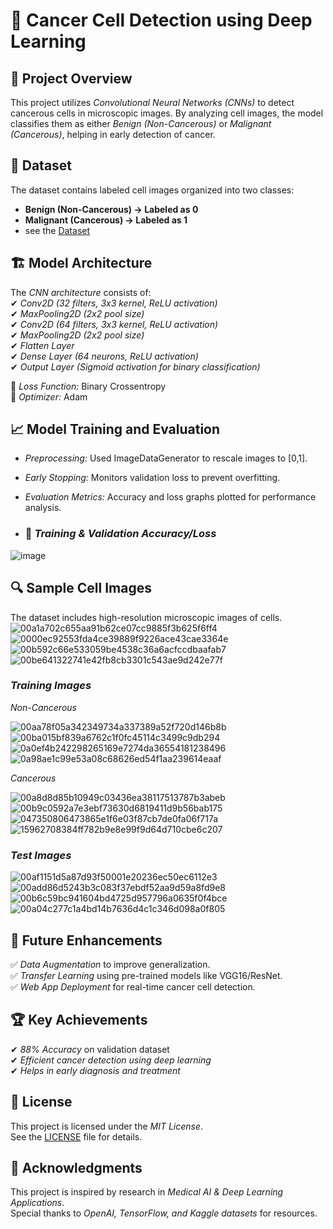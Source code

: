 # 🧬 Cancer Cell Detection using Deep Learning  

## 📌 Project Overview  
This project utilizes *Convolutional Neural Networks (CNNs)* to detect cancerous cells in microscopic images. By analyzing cell images, the model classifies them as either *Benign (Non-Cancerous)* or *Malignant (Cancerous)*, helping in early detection of cancer.  

## 🔬 Dataset  
The dataset contains labeled cell images organized into two classes:  
- **Benign (Non-Cancerous) → Labeled as 0**  
- **Malignant (Cancerous) → Labeled as 1**
- see the [Dataset](dataset)

## 🏗 Model Architecture  
The *CNN architecture* consists of:  
✔ *Conv2D (32 filters, 3x3 kernel, ReLU activation)*  
✔ *MaxPooling2D (2x2 pool size)*  
✔ *Conv2D (64 filters, 3x3 kernel, ReLU activation)*  
✔ *MaxPooling2D (2x2 pool size)*  
✔ *Flatten Layer*  
✔ *Dense Layer (64 neurons, ReLU activation)*  
✔ *Output Layer (Sigmoid activation for binary classification)*  

📌 *Loss Function:* Binary Crossentropy  
📌 *Optimizer:* Adam  

## 📈 Model Training and Evaluation  
- *Preprocessing:* Used ImageDataGenerator to rescale images to [0,1].  
- *Early Stopping:* Monitors validation loss to prevent overfitting.  
- *Evaluation Metrics:* Accuracy and loss graphs plotted for performance analysis.

- ### 🔹 *Training & Validation Accuracy/Loss*  
![image](https://github.com/user-attachments/assets/a28c4bf6-bfd4-45b8-95f4-d4b93cb05ca9)
## 🔍 Sample Cell Images  
The dataset includes high-resolution microscopic images of cells.  
![00a1a702c655aa91b62ce07cc9885f3b625f6ff4](https://github.com/user-attachments/assets/00e03a6c-841a-4778-b5a8-82ec34f20a46)
![0000ec92553fda4ce39889f9226ace43cae3364e](https://github.com/user-attachments/assets/74331153-0d52-4576-b79b-63bb6d8441b5)
![00b592c66e533059be4538c36a6acfccdbaafab7](https://github.com/user-attachments/assets/9eff1710-d402-40c4-833a-90a921fb49e2)
![00be641322741e42fb8cb3301c543ae9d242e77f](https://github.com/user-attachments/assets/9170ddd6-ae97-4b50-abfa-d0ca2684db29)


### *Training Images*  
*Non-Cancerous*

![00aa78f05a342349734a337389a52f720d146b8b](https://github.com/user-attachments/assets/a0043252-1ae2-407f-a061-72234b23108d)
![00ba015bf839a6762c1f0fc45114c3499c9db294](https://github.com/user-attachments/assets/f0cc6028-dd5e-4278-b7d2-ebf1b006474c)
![0a0ef4b242298265169e7274da36554181238496](https://github.com/user-attachments/assets/1bbcc18c-be18-4288-ae50-7d81a3797a05)
![0a98ae1c99e53a08c68626ed54f1aa239614eaaf](https://github.com/user-attachments/assets/cbb4a606-5ff4-4d5a-9b26-5f4c3f97f8be)

*Cancerous*

![00a8d8d85b10949c03436ea38117513787b3abeb](https://github.com/user-attachments/assets/76383b5b-5b21-4ef8-a212-04e6f8aa2d63)
![00b9c0592a7e3ebf73630d6819411d9b56bab175](https://github.com/user-attachments/assets/d2f754c0-4da2-4b23-9a28-aef81437eaaf)
![047350806473865e1f6e03f87cb7de0fa06f717a](https://github.com/user-attachments/assets/ec6f0cd6-e7c0-4fa2-b6da-3939fff8ffd8)
![15962708384ff782b9e8e99f9d64d710cbe6c207](https://github.com/user-attachments/assets/7f77b04c-7267-4a40-965b-b7a09d93dfc1)


### *Test Images*  
![00af1151d5a87d93f50001e20236ec50ec6112e3](https://github.com/user-attachments/assets/02685e3d-71f4-4112-8c46-7ead28e4f7d0)
![00add86d5243b3c083f37ebdf52aa9d59a8fd9e8](https://github.com/user-attachments/assets/b6aef3b1-68ea-41ed-b3d5-4fa3e075bb92)
![00b6c59bc941604bd4725d957796a0635f0f4bce](https://github.com/user-attachments/assets/19278773-0276-46a4-9a78-c8bc779e0517)
![00a04c277c1a4bd14b7636d4c1c346d098a0f805](https://github.com/user-attachments/assets/148cb74c-4f70-44e2-99f7-268b956488b7)


## 🚀 Future Enhancements  
✅ *Data Augmentation* to improve generalization.  
✅ *Transfer Learning* using pre-trained models like VGG16/ResNet.  
✅ *Web App Deployment* for real-time cancer cell detection.  

## 🏆 Key Achievements  
✔ *88% Accuracy* on validation dataset  
✔ *Efficient cancer detection using deep learning*  
✔ *Helps in early diagnosis and treatment*  
## 📜 License  
This project is licensed under the *MIT License*.  
See the [LICENSE](LICENSE) file for details.
 
## 🤝 Acknowledgments  
This project is inspired by research in *Medical AI & Deep Learning Applications*.  
Special thanks to *OpenAI, TensorFlow, and Kaggle datasets* for resources.
